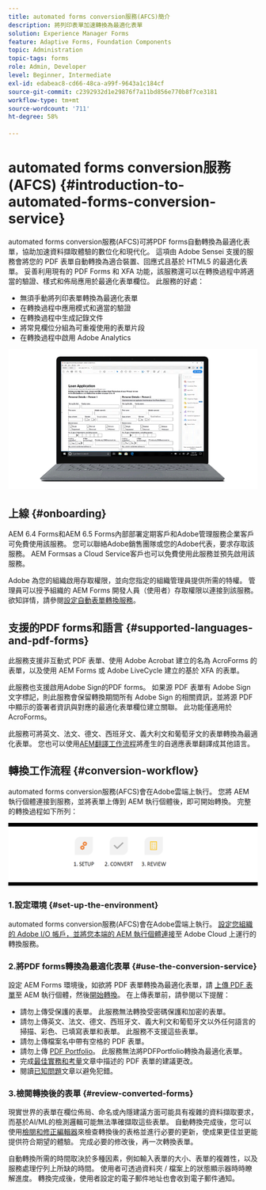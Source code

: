```yaml
---
title: automated forms conversion服務(AFCS)簡介
description: 將列印表單加速轉換為最適化表單
solution: Experience Manager Forms
feature: Adaptive Forms, Foundation Components
topic: Administration
topic-tags: forms
role: Admin, Developer
level: Beginner, Intermediate
exl-id: edabeac8-cd66-48ca-a99f-9643a1c184cf
source-git-commit: c2392932d1e29876f7a11bd856e770b8f7ce3181
workflow-type: tm+mt
source-wordcount: '711'
ht-degree: 58%

---
```


# automated forms conversion服務(AFCS) {#introduction-to-automated-forms-conversion-service}

automated forms conversion服務(AFCS)可將PDF forms自動轉換為最適化表單，協助加速資料擷取體驗的數位化和現代化。 這項由 Adobe Sensei 支援的服務會將您的 PDF 表單自動轉換為適合裝置、回應式且基於 HTML5 的最適化表單。 妥善利用現有的 PDF Forms 和 XFA 功能，該服務還可以在轉換過程中將適當的驗證、樣式和佈局應用於最適化表單欄位。 此服務的好處：

* 無須手動將列印表單轉換為最適化表單
* 在轉換過程中應用模式和適當的驗證
* 在轉換過程中生成記錄文件
* 將常見欄位分組為可重複使用的表單片段
* 在轉換過程中啟用 Adobe Analytics

![這相當容易。 您提供源表單，接下來交給我們所有內容。 我們為您提供美觀的最適化表單。 您可以隨時修改成果以致完美。](assets/pdf-to-adaptive-form-gitx50.gif)

## 上線 {#onboarding}

AEM 6.4 Forms和AEM 6.5 Forms內部部署定期客戶和Adobe管理服務企業客戶可免費使用該服務。 您可以聯絡Adobe銷售團隊或您的Adobe代表，要求存取該服務。 AEM Formsas a Cloud Service客戶也可以免費使用此服務並預先啟用該服務。

Adobe 為您的組織啟用存取權限，並向您指定的組織管理員提供所需的特權。 管理員可以授予組織的 AEM Forms 開發人員（使用者）存取權限以連接到該服務。 欲知詳情，請參閱[設定自動表單轉換服務](configure-service.md)。

## 支援的PDF forms和語言 {#supported-languages-and-pdf-forms}

此服務支援非互動式 PDF 表單、使用 Adobe Acrobat 建立的名為 AcroForms 的表單，以及使用 AEM Forms 或 Adobe LiveCycle 建立的基於 XFA 的表單。

此服務也支援啟用Adobe Sign的PDF forms。 如果源 PDF 表單有 Adobe Sign 文字標記，則此服務會保留轉換期間所有 Adobe Sign 的相關資訊，並將源 PDF 中顯示的簽署者資訊與對應的最適化表單欄位建立關聯。 此功能僅適用於 AcroForms。

此服務可將英文、法文、德文、西班牙文、義大利文和葡萄牙文的表單轉換為最適化表單。 您也可以使用[AEM翻譯工作流程](https://helpx.adobe.com/tw/experience-manager/6-5/forms/using/using-aem-translation-workflow-to-localize-adaptive-forms.html)將產生的自適應表單翻譯成其他語言。

## 轉換工作流程  {#conversion-workflow}

automated forms conversion服務(AFCS)會在Adobe雲端上執行。 您將 AEM 執行個體連接到服務，並將表單上傳到 AEM 執行個體後，即可開始轉換。 完整的轉換過程如下所列：

![工作流程](assets/conversion-workflow.png)

### 1.設定環境 {#set-up-the-environment}

automated forms conversion服務(AFCS)會在Adobe雲端上執行。 [設定您組織的 Adobe I/O 帳戶，並將您本端的 AEM 執行個體連接](configure-service.md)至 Adobe Cloud 上運行的轉換服務。

### 2.將PDF forms轉換為最適化表單 {#use-the-conversion-service}

設定 AEM Forms 環境後，如欲將 PDF 表單轉換為最適化表單，請 [上傳 PDF 表單](convert-existing-forms-to-adaptive-forms.md)至 AEM 執行個體，然後[開始轉換](convert-existing-forms-to-adaptive-forms.md#run-the-conversion)。 在上傳表單前，請參閱以下提醒：

* 請勿上傳受保護的表單。 此服務無法轉換受密碼保護和加密的表單。
* 請勿上傳英文、法文、德文、西班牙文、義大利文和葡萄牙文以外任何語言的掃描、彩色、已填寫表單和表單。 此服務不支援這些表單。
* 請勿上傳檔案名中帶有空格的 PDF 表單。
* 請勿上傳 [PDF Portfolio](https://helpx.adobe.com/tw/acrobat/using/overview-pdf-portfolios.html)。 此服務無法將PDFPortfolio轉換為最適化表單。
* 完成[最佳實務和考量](styles-and-pattern-considerations-and-best-practices.md)文章中描述的 PDF 表單的建議更改。
* 閱讀[已知問題](known-issues.md)文章以避免犯錯。

### 3.檢閱轉換後的表單 {#review-converted-forms}

現實世界的表單在欄位佈局、命名或內隱建議方面可能具有複雜的資料擷取要求，而基於AI/ML的檢測邏輯可能無法準確擷取這些表單。 自動轉換完成後，您可以使用[檢閱和修正編輯器](review-correct-ui-edited.md)來檢查轉換後的表格並進行必要的更新，使成果更佳並更能提供符合期望的體驗。 完成必要的修改後，再一次轉換表單。

自動轉換所需的時間取決於多種因素，例如輸入表單的大小、表單的複雜性，以及服務處理佇列上所缺的時間。 使用者可透過資料夾 / 檔案上的狀態顯示器時時瞭解進度。 轉換完成後，使用者設定的電子郵件地址也會收到電子郵件通知。
